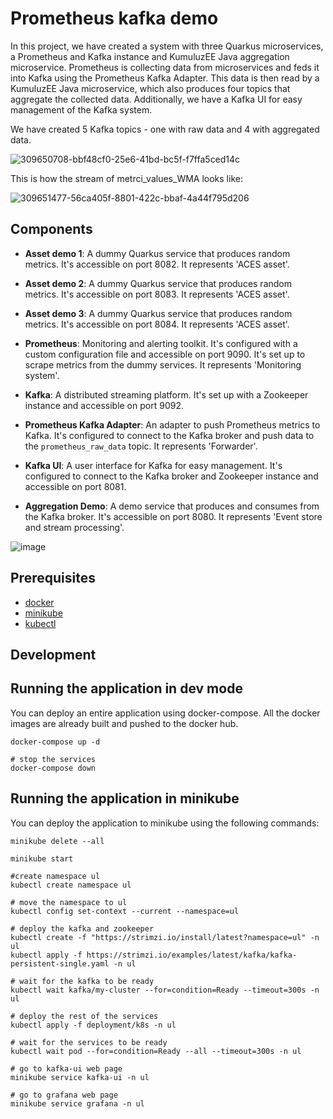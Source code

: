 # Prometheus kafka demo

In this project, we have created a system with three Quarkus microservices, a Prometheus and Kafka instance and KumuluzEE Java aggregation microservice. Prometheus is collecting data from microservices and feds it into Kafka using the Prometheus Kafka Adapter. This data is then read by a KumuluzEE Java microservice, which also produces four topics that aggregate the collected data. Additionally, we have a Kafka UI for easy management of the Kafka system.

We have created 5 Kafka topics - one with raw data and 4 with aggregated data.

![309650708-bbf48cf0-25e6-41bd-bc5f-f7ffa5ced14c](https://github.com/ACES-EU/kc-monitoring-observability/assets/79155108/78cfed30-3e0e-459a-95f2-c63266b86089)

This is how the stream of metrci_values_WMA looks like:

![309651477-56ca405f-8801-422c-bbaf-4a44f795d206](https://github.com/ACES-EU/kc-monitoring-observability/assets/79155108/c47d011b-d28c-46c1-b136-3fcd2323ed70)

## Components

- **Asset demo 1**: A dummy Quarkus service that produces random metrics. It's accessible on port 8082. It represents 'ACES asset'.

- **Asset demo 2**: A dummy Quarkus service that produces random metrics. It's accessible on port 8083. It represents 'ACES asset'.

- **Asset demo 3**: A dummy Quarkus service that produces random metrics. It's accessible on port 8084. It represents 'ACES asset'.

- **Prometheus**: Monitoring and alerting toolkit. It's configured with a custom configuration file and accessible on port 9090. It's set up to scrape metrics from the dummy services. It represents 'Monitoring system'.

- **Kafka**: A distributed streaming platform. It's set up with a Zookeeper instance and accessible on port 9092.

- **Prometheus Kafka Adapter**: An adapter to push Prometheus metrics to Kafka. It's configured to connect to the Kafka broker and push data to the `prometheus_raw_data` topic. It represents 'Forwarder'.

- **Kafka UI**: A user interface for Kafka for easy management. It's configured to connect to the Kafka broker and Zookeeper instance and accessible on port 8081.

- **Aggregation Demo**: A demo service that produces and consumes from the Kafka broker. It's accessible on port 8080. It represents 'Event store and stream processing'.

![image](https://github.com/ACES-EU/kc-monitoring-observability/assets/79155108/cbd5b3bd-3d7b-4931-8dd6-4ab5de463dce)

## Prerequisites

- [docker](https://docs.docker.com/get-docker/)
- [minikube](https://minikube.sigs.k8s.io/docs/start/)
- [kubectl](https://kubernetes.io/docs/tasks/tools/install-kubectl/)

## Development

## Running the application in dev mode

You can deploy an entire application using docker-compose. All the docker images are already built and pushed to the docker hub.

```shell script
docker-compose up -d

# stop the services
docker-compose down
```

## Running the application in minikube

You can deploy the application to minikube using the following commands:

```shell script
minikube delete --all

minikube start

#create namespace ul
kubectl create namespace ul

# move the namespace to ul
kubectl config set-context --current --namespace=ul

# deploy the kafka and zookeeper
kubectl create -f "https://strimzi.io/install/latest?namespace=ul" -n ul
kubectl apply -f https://strimzi.io/examples/latest/kafka/kafka-persistent-single.yaml -n ul

# wait for the kafka to be ready
kubectl wait kafka/my-cluster --for=condition=Ready --timeout=300s -n ul

# deploy the rest of the services
kubectl apply -f deployment/k8s -n ul

# wait for the services to be ready
kubectl wait pod --for=condition=Ready --all --timeout=300s -n ul

# go to kafka-ui web page
minikube service kafka-ui -n ul

# go to grafana web page
minikube service grafana -n ul

````
